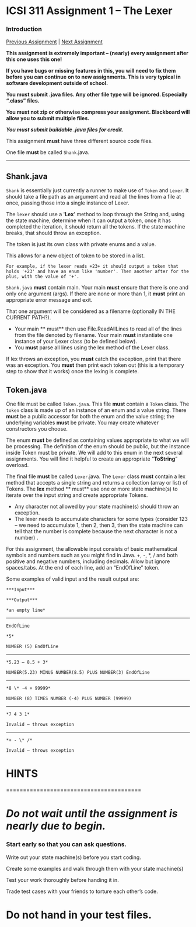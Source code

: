 # ICSI 311 Assignment 1 – The Lexer

### Introduction

[Previous Assignment](./ICSI%20311%20Assignment%202%20%20Parser.md)
| [Next Assignment](./ICSI%20311%20Assignment%203%20%20FuctAdditions.md)

**This assignment is extremely important – (nearly) every assignment after this one uses this one!**

**If you have bugs or missing features in this, you will need to fix them before you can continue on
to new assignments. This is very typical in software development outside of school.**

**You must submit .java files. Any other file type will be ignored. Especially “.class” files.**

**You must not zip or otherwise compress your assignment. Blackboard will allow you to submit
multiple files.**

***You must submit buildable .java files for credit.***

This assignment **must** have three different source code files.

One file **must** be called `Shank`.java.

----------------

## Shank.java

`Shank` is essentially just currently a runner to make use of `Token` and `Lexer`. It should take a
file
path as an argument and read all the lines from a file at once, passing those into a single instance
of Lexer.

The `lexer` should use a '**Lex**' method to loop through the String and, using the state
machine, determine when it can output a token, once it has completed the iteration, it should return
all the tokens. If the state machine breaks, that should throw an exception.

The token is just its own class with private enums and a value.

This allows for a new object of token to be stored in a list.

    For example, if the lexer reads +23+ it should output a token that
    holds '+23' and have an enum like 'number'. Then another after for the plus, with the value of '+'.

`Shank.java` **must** contain main. Your main **must** ensure that there is one and only one
argument (args).
If there are none or more than 1, it **must** print an appropriate error message
and exit.

That one argument will be considered as a filename (optionally IN THE CURRENT PATH?).

- Your main **
  must** then use File.ReadAllLines to read all of the lines from the file denoted by filename. Your
  main **must** instantiate one instance of your Lexer class (to be defined below).
- You **must** parse
  all lines using the lex method of the Lexer class.

If lex throws an exception, you **must** catch
the exception, print that there was an exception. You **must** then print each token out (this is a
temporary step to show that it works) once the lexing is complete.

## Token.java

One file must be called `Token.java`. This file **must** contain a `Token` class. The `token` class
is
made up of an instance of an enum and a value string. There **must** be a public accessor for both
the enum and the value string; the underlying variables **must** be private. You may create whatever
constructors you choose.

The enum **must** be defined as containing values appropriate to what we
will be processing. The definition of the enum should be public, but the instance inside Token must
be private. We will add to this enum in the next several assignments. You will find it helpful to
create an appropriate “**ToString**” overload.

The final file **must** be called `Lexer`.java. The `Lexer` class **must** contain a lex method that
accepts a single string and returns a collection (array or list) of Tokens. The **lex** method **
must**
use one or more state machine(s) to iterate over the input string and create appropriate Tokens.

- Any
  character not allowed by your state machine(s) should throw an exception.
- The lexer needs to
  accumulate characters for some types (consider 123 – we need to accumulate 1, then 2, then 3, then
  the state machine can tell that the number is complete because the next character is not a number)
  .

For this assignment, the allowable input consists of basic mathematical symbols and numbers such as
you might find in Java. +, -, \*, / and both positive and negative numbers, including decimals.
Allow but ignore spaces/tabs. At the end of each line, add an “EndOfLine” token.

Some examples of valid input and the result output are:

    ***Input***
    
    ***Output***
    
    *an empty line*

----------


    EndOfLine
    
    *5*
    
    NUMBER (5) EndOfLine

----------

    *5.23 – 8.5 + 3*
    
    NUMBER(5.23) MINUS NUMBER(8.5) PLUS NUMBER(3) EndOfLine

----------

    *8 \* -4 + 99999*
    
    NUMBER (8) TIMES NUMBER (-4) PLUS NUMBER (99999)

----------

    *7 4 3 1*
            
    Invalid – throws exception

----------

    *+ - \* /*
    
    Invalid – throws exception

# **HINTS**

========================================

# **_Do not wait until the assignment is nearly due to begin._**

### Start early so that you can **ask questions.**

Write out your state machine(s) before you start coding.

Create some examples and walk through them with your state machine(s)

Test your work thoroughly before handing it in.

Trade test cases with your friends to torture each
other’s code.

Do not hand in your test files.
========================================
 